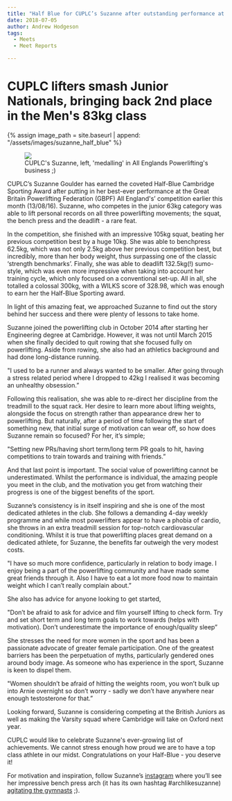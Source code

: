 ```yaml
---
title: "Half Blue for CUPLC’s Suzanne after outstanding performance at All England's"
date: 2018-07-05
author: Andrew Hodgeson
tags:
  - Meets
  - Meet Reports

---
```

# CUPLC lifters smash Junior Nationals, bringing back 2nd place in the Men's 83kg class

{% assign image_path = site.baseurl | append: "/assets/images/suzanne_half_blue" %}

<figure>
  <img src="{{ image_path }}/1.jpg">
  <figcaption>CUPLC's Suzanne, left, 'medalling' in All Englands Powerlifting's business ;)</figcaption>
</figure>

CUPLC’s Suzanne Goulder has earned the coveted Half-Blue Cambridge Sporting Award after putting in her best-ever performance at the Great Britain Powerlifting Federation (GBPF) All England's’ competition earlier this month (13/08/16). Suzanne, who competes in the junior 63kg category was able to lift personal records on all three powerlifting movements; the squat, the bench press and the deadlift - a rare feat.

In the competition, she finished with an impressive 105kg squat, beating her previous competition best by a huge 10kg. She was able to benchpress 62.5kg, which was not only 2.5kg above her previous competition best, but incredibly, more than her body weight, thus surpassing one of the classic ‘strength benchmarks’. Finally, she was able to deadlift 132.5kg(!) sumo-style, which was even more impressive when taking into account her training cycle, which only focused on a conventional set-up. All in all, she totalled a colossal 300kg, with a WILKS score of 328.98, which was enough to earn her the Half-Blue Sporting award.

In light of this amazing feat, we approached Suzanne to find out the story behind her success and there were plenty of lessons to take home.

Suzanne joined the powerlifting club in October 2014 after starting her Engineering degree at Cambridge. However, it was not until March 2015 when she finally decided to quit rowing that she focused fully on powerlifting. Aside from rowing, she also had an athletics background and had done long-distance running.

"I used to be a runner and always wanted to be smaller. After going through a stress related period where I dropped to 42kg I realised it was becoming an unhealthy obsession.”

Following this realisation, she was able to re-direct her discipline from the treadmill to the squat rack. Her desire to learn more about lifting weights, alongside the focus on strength rather than appearance drew her to powerlifting. But naturally, after a period of time following the start of something new, that initial surge of motivation can wear off, so how does Suzanne remain so focused? For her, it’s simple;

"Setting new PRs/having short term/long term PR goals to hit, having competitions to train towards and training with friends.”

And that last point is important. The social value of powerlifting cannot be underestimated. Whilst the performance is individual, the amazing people you meet in the club, and the motivation you get from watching their progress is one of the biggest benefits of the sport.

Suzanne’s consistency is in itself inspiring and she is one of the most dedicated athletes in the club. She follows a demanding 4-day weekly programme and while most powerlifters appear to have a phobia of cardio, she throws in an extra treadmill session for top-notch cardiovascular conditioning. Whilst it is true that powerlifting places great demand on a dedicated athlete, for Suzanne, the benefits far outweigh the very modest costs.

"I have so much more confidence, particularly in relation to body image. I enjoy being a part of the powerlifting community and have made some great friends through it. Also I have to eat a lot more food now to maintain weight which I can’t really complain about.”

She also has advice for anyone looking to get started,

"Don’t be afraid to ask for advice and film yourself lifting to check form. Try and set short term and long term goals to work towards (helps with motivation). Don’t underestimate the importance of enough/quality sleep”

She stresses the need for more women in the sport and has been a passionate advocate of greater female participation. One of the greatest barriers has been the perpetuation of myths, particularly gendered ones around body image. As someone who has experience in the sport, Suzanne is keen to dispel them.

"Women shouldn’t be afraid of hitting the weights room, you won’t bulk up into Arnie overnight so don’t worry - sadly we don’t have anywhere near enough testosterone for that.”

Looking forward, Suzanne is considering competing at the British Juniors as well as making the Varsity squad where Cambridge will take on Oxford next year.

CUPLC would like to celebrate Suzanne's ever-growing list of achievements. We cannot stress enough how proud we are to have a top class athlete in our midst. Congratulations on your Half-Blue - you deserve it!

For motivation and inspiration, follow Suzanne’s [instagram](https://www.instagram.com/archlikesuzanne/) where you’ll see her impressive bench press arch (it has its own hashtag #archlikesuzanne) [agitating the gymnasts](https://www.instagram.com/p/BG7UhiAMfE3/?tagged=archlikesuzanne) ;).
